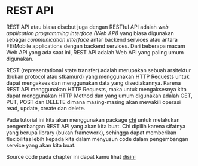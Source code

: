 
# REST API

REST API atau biasa disebut juga dengan RESTful API adalah *web application programming interface (Web API)* yang biasa digunakan sebagai *communication interface* antar backend services atau antara FE/Mobile applications dengan backend services. Dari beberapa macam Web API yang ada saat ini, REST API adalah Web API yang paling umum digunakan.

REST (representational state transfer) adalah merupakan sebuah arsitektur (bukan protocol atau stkamurd) yang menggunakan HTTP Requests untuk dapat mengakses dan menggunakan data yang disediakannya. Karena REST API menggunakan HTTP Requests, maka untuk mengaksesnya kita dapat menggunakan HTTP Method dan yang umum digunakan adalah GET, PUT, POST dan DELETE dimana masing-masing akan mewakili operasi read, update, create dan delete.

Pada tutorial ini kita akan menggunakan package [chi](https://github.com/go-chi/chi) untuk melakukan pengembangan REST API yang akan kita buat. Chi dipilih karena sifatnya yang berupa library (bukan framework), sehingga dapat memberikan flexibilitas lebih kepada kita dalam menyusun code dalam pengembangan service yang akan kita buat.

Source code pada chapter ini dapat kamu lihat [disini](https://github.com/raspiantoro/golang-marketplace-source-code/tree/main/chapter-02)